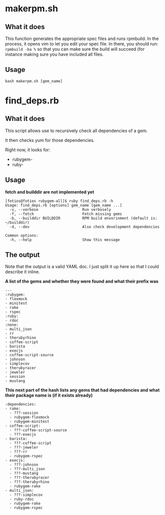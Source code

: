 # makerpm.sh
## What it does
This function generates the appropriate spec files and runs rpmbuild. 
In the process, it opens vim to let you edit your spec file. In there, you should run: `rpmbuild -ba %` so that you can make sure the build will succeed (for instance making sure you have included all files.

## Usage
    bash makerpm.sh [gem_name]


# find_deps.rb
## What it does
This script allows use to recursively check all dependencies of a gem.

It then checks yum for those dependencies.

Right now, it looks for:

 * rubygem-
 * ruby-

## Usage

**fetch and builddir are not implemented yet**

    [fotios@fotios rubygem-all]$ ruby find_deps.rb -h
    Usage: find_deps.rb [options] gem_name [gem_name ...]
      -v, --verbose                    Run verbosely
      -f, --fetch                      Fetch missing gems
      -b, --builddir BUILDDIR          RPM build envorinment (default is: ~/builddir)
      -d, --dev                        Also check development dependencies

    Common options:
      -h, --help                       Show this message


## The output

Note that the output is a valid YAML doc. I just split it up here so that I could describe it inline.

**A list of the gems and whether they were found and what their prefix was**

    --- 
    :rubygem: 
    - flexmock
    - minitest
    - rake
    - rspec
    :ruby: 
    - rdoc
    :none: 
    - multi_json
    - rr
    - therubyrhino
    - coffee-script
    - barista
    - execjs
    - coffee-script-source
    - johnson
    - simplecov
    - therubyracer
    - jeweler
    - session
    - mustang

**This next part of the hash lists any gems that had dependencies and what their package name is (if it exists already)**

    :dependencies: 
    - rake: 
      - ???-session
      - rubygem-flexmock
      - rubygem-minitest
    - coffee-script: 
      - ???-coffee-script-source
      - ???-execjs
    - barista: 
      - ???-coffee-script
      - ???-jeweler
      - ???-rr
      - rubygem-rspec
    - execjs: 
      - ???-johnson
      - ???-multi_json
      - ???-mustang
      - ???-therubyracer
      - ???-therubyrhino
      - rubygem-rake
    - multi_json: 
      - ???-simplecov
      - ruby-rdoc
      - rubygem-rake
      - rubygem-rspec
